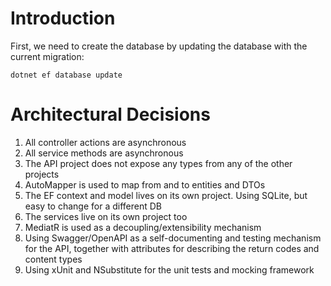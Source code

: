﻿# Introduction

First, we need to create the database by updating the database with the current migration:

`dotnet ef database update`

# Architectural Decisions

1) All controller actions are asynchronous
2) All service methods are asynchronous
3) The API project does not expose any types from any of the other projects
4) AutoMapper is used to map from and to entities and DTOs
5) The EF context and model lives on its own project. Using SQLite, but easy to change for a different DB
6) The services live on its own project too
7) MediatR is used as a decoupling/extensibility mechanism
8) Using Swagger/OpenAPI as a self-documenting and testing mechanism for the API, together with attributes for describing the return codes and content types
9) Using xUnit and NSubstitute for the unit tests and mocking framework